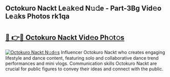 ## Octokuro Nackt Le𝚊k𝚎d N𝚞𝚍e - Part-3Bg Vid𝚎o Le𝚊ks Photos rk1qa

# <h2><a href="http://fb06ih.evod.top/?m=Octokuro+Nackt">🔗 👉🔴 Octokuro Nackt Vid𝚎o Ph𝚘t𝚘s</a></h2>

[![Octokuro Nackt N𝚞d𝚎s](https://i.imgur.com/8V9OHl7.gif)](http://fb06ih.evod.top/?m=Octokuro+Nackt)
Influencer Octokuro Nackt who creates engaging lifestyle and dance content, featuring solo and collaborative dance trend performances and mini vlogs. Communication skills Octokuro Nackt are crucial for public figures to convey their ideas and connect with the public. 
